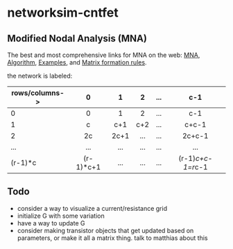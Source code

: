 # networksim-cntfet

## Modified Nodal Analysis (MNA)
The best and most comprehensive links for MNA on the web:
[MNA](https://www.swarthmore.edu/NatSci/echeeve1/Ref/mna/MNA2.html),
[Algorithm](https://www.swarthmore.edu/NatSci/echeeve1/Ref/mna/MNA3.html),
[Examples](https://www.swarthmore.edu/NatSci/echeeve1/Ref/mna/MNA4.html), and
[Matrix formation rules](https://www.swarthmore.edu/NatSci/echeeve1/Ref/mna/MNAMatrixRules.html).

the network is labeled:

|rows/columns->|0|1|2|...|c-1|
|---|:---:|:---:|:---:|:---:|:---:|
|0|0 |1  |2  | ... |c-1 |
|1|c |c+1|c+2|...|c+c-1|
|2|2c|2c+1|...|...|2c+c-1|
|...|...|...|...|...|...|
|(r-1)*c|(r-1)*c+1|...|...|...|(r-1)*c+c-1=r*c-1|

## Todo
- consider a way to visualize a current/resistance grid
- initialize G with some variation
- have a way to update G
- consider making transistor objects that get updated based on parameters, or make it all a matrix thing. talk to matthias about this

